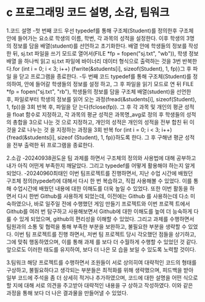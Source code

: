 # c 프로그래밍 코드 설명, 소감, 팀워크

1.코드 설명
-첫 번째 코드
우선 typedef를 통해 구조체(Student)를 정의한후 구조체 안에 들어가는 요소로
학생의 이름, 학번, 각 과목의 성적을 설정한다. 이후 학생의 3명의 정보를 담을 
배열(student)를 선언하고 초기화한다.  배열 안에 학생들의 정보를 작성한 뒤, 
sj.txt 파일을 쓰기 모드로 열어서(FILE *fp = fopen("sj.txt", "wb")), 학생 정보 배열
을 하나씩 읽고 sj.txt 파일에 바이너리 데이터 형식으로 출력하는 것을 3번 반복한
다.for (int i = 0; i < 3; i++) {fwrite(&students[i], sizeof(Student), 1, fp)}그 후 파일
을 닫고 프로그램을 종료한다.
-두 번째 코드
typedef를 통해 구조체(Student)를 정의하여, 안에 들어갈 학생들의 정보를 설정
하고, 그 후 파일을 읽기 모드로 연 뒤 FILE *fp = fopen("sj.txt", "rb"), 학생들의 
정보를 담을 구조체 배열(student)을 선언한 후, 파일로부터 학생의 정보를 읽어
오는 과정(fread(&students[i], sizeof(Student), 1, fp))을 3회 반복 후, 파일을 닫
는다(fclose(fp)). 그 후 각 과목 및 개인의 평균 성적을 float 함수로 지정하고, 각
과목의 평균 성적은 과목명_avg로 정의 후 학생들의 성적의 총합을 3으로 나눈 것
으로 지정하고, 개인의 성적은 개인의 성적을 전부 합친 뒤 이 것을 2로 나누는 것
을 지정하는 과정을 3회 반복 for (int i = 0; i < 3; i++) {fread(&students[i], sizeof
(Student), 1, fp)}하도록 한다. 그 후 구해낸 평균 성적을 전부 출력한 뒤 프로그램을
종료한다.
 
2.소감
-20240938권도윤 
팀 과제를 하면서 구조체의 정의와 사용법에 대해 공부하고 내가 아직 어떤게 부족한지 깨달았다. 
그리고 typedef를 어떻게 활용해야 하는지 알게 되었다.
-20240960최태인 
이번 팀프로젝트를 진행하면서, 지난 수업 시간에 배웠던 구조체 정의(typedef)에 대해서 다시 한 
번 복습하고, 직접 사용해볼 수 있었다. 이를 통해 수업시간에 배웠던 내용에 대한 이해도를 더욱 
높일 수 있었다. 또한 이번 활동을 하면서 다시 한번 Github를 사용하게 되었는데, 이전에는 Github
를 사용하는데 다소 미숙하였으나, 바로 일주일 전에 수행했던 게임 만들기 프로젝트와 이번 프로젝
트에서 Github를 여러 번 탐구하고 사용해보면서 Github에 대한 이해도를 높여 더 능숙하게 다룰 수
 있게 되었으며, github의 편리성을 이해할 수 있었다. 그리고 과제를 수행하면서 팀원과의 소통 및 
협력을 통해 부족한 부분을 보완하고, 불필요한 부분을 생략할 수 있었다. 이번 팀 프로젝트를 진행
하면서, 저번 팀 프로젝트 당시 각오했던 점들을 상기하고, 그에 맞춰 행동하였으며, 이를 통해 과제
를 보다 더 수월하게 수행할 수 있었던 것 같다. 앞으로도 이러한 태도를 유지하여, 보다 더 나은 모
습을 보일 수 있도록 노력할 것이다.

3.팀워크
해당 프로젝트를 수행하면서 조원들이 서로 상의히여 대략적인 코드의 형태를 구상하고, 불필요하다고 
생각되는 부분들은 최적화를 위해 생략했으며, 피드백을 받아 일부 코드에 주석을 좀 더 상세히 적거나 
추가하였으며, 코드에 대한 설명을 어떤 식으로 할 지에 대해 서로 의견을 주고받아 대략적인 내용을 구
상하고 작성하였다. 이와 같은 과정을 통해 보다 더 나은 결과물을 만들어낼 수 있었다.
